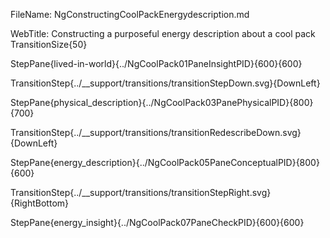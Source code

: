 FileName: NgConstructingCoolPackEnergydescription.md

WebTitle: Constructing a purposeful energy description about a cool pack
TransitionSize{50}

StepPane{lived-in-world}{../NgCoolPack01PaneInsightPID}{600}{600}

TransitionStep{../__support/transitions/transitionStepDown.svg}{DownLeft}

StepPane{physical_description}{../NgCoolPack03PanePhysicalPID}{800}{700}

TransitionStep{../__support/transitions/transitionRedescribeDown.svg}{DownLeft}

StepPane{energy_description}{../NgCoolPack05PaneConceptualPID}{800}{600}

TransitionStep{../__support/transitions/transitionStepRight.svg}{RightBottom}

StepPane{energy_insight}{../NgCoolPack07PaneCheckPID}{600}{600}
